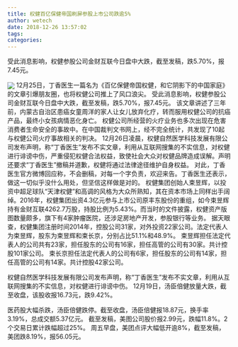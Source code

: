```yaml
---
title: 权健百亿保健帝国刷屏参股上市公司跌逾5%
author: wetech
date: 2018-12-26 13:57:02
tags: 
categories: 
---
```

受此消息影响，权健参股公司金财互联今日盘中大跌，截至发稿，跌5.70%，报7.45元。
<!-- more -->
<img align="center" border="0" src="https://imgcdn.yicai.com/uppics/images/2018/12/23eb1200f04350742642af3265a3719a.jpg" />
12月25日，丁香医生一篇名为《百亿保健帝国权健，和它阴影下的中国家庭》的文章引爆朋友圈，也将权健公司推上了风口浪尖。
受此消息影响，权健参股公司金财互联今日盘中大跌，截至发稿，跌5.70%，报7.45元。
该文章讲述了三年前，内蒙古自治区患癌女童周洋的家人让女儿放弃化疗，转而服用权健公司的抗癌产品，最终小女孩病情恶化身亡。
权健公司所经营的火疗业务也多次出现在危害消费者生命安全的事故中。在中国裁判文书网上，经不完全统计，共发现了10起与权健公司火疗事故相关的判决。
12月26日凌晨，权健自然医学科技发展有限公司发布声明，称“丁香医生”发布不实文章，利用从互联网搜集的不实信息，对权健进行诽谤中伤，严重侵犯权健合法权益，致使社会大众对权健品牌造成误解。声明还要求“丁香医生”撤稿并道歉，权健将通过法律途径维护自身权益。
对此，丁香医生官方微博回应称，不会删稿，对每一个字负责，欢迎来告。丁香医生还表示，做这一切似乎没什么用处，但坚信这样做是对的。
权健集团创始人束昱辉，以投资中超足球队“天津权健”和高调的风格为大众所熟知，其在资本市场上同样出手阔绰。2016年，权健集团出资4.3亿元参与上市公司原丰东股份的重组，如今束昱辉持有金财互联4262.7万股，持股比例为5.43%。而当时的文件披露，权健资产版图数量颇多，旗下有4家肿瘤医院，还涉足房地产开发，参股银行等业务。
据天眼查，权健集团注册时间2014年，控股公司31家，对外投资22家公司。法定代表人为束昱辉，股东为束昱辉和束长京，分别占比51.1%和48.9%。
束昱辉担任法定代表人的公司共有23家，担任股东的公司有16家，担任高管的公司有30家。共计控股101家公司。
束长京担任法定代表人的公司有6家，担任股东的公司有14家，担任高管的公司有14家。共计控股42家公司。
 
 
权健自然医学科技发展有限公司发布声明，称“丁香医生”发布不实文章，利用从互联网搜集的不实信息，对权健进行诽谤中伤。
12月19日，汤臣倍健放量大跌，截至收盘，该股收报16.73元，跌9.42%。
医药股大幅杀跌，汤臣倍健跌停。截至收盘，汤臣倍健报18.87元，换手率3.19%，总成交额5.37亿元。
截至发稿，美图公司股价报2.99元，跌幅11.8%。2个交易日累计跌幅超过25%。
周五早盘，美团点评大幅低开逾8%，截至发稿，美团跌8.19%，报56.05元。
